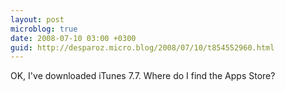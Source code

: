 ```yaml
---
layout: post
microblog: true
date: 2008-07-10 03:00 +0300
guid: http://desparoz.micro.blog/2008/07/10/t854552960.html
---
```

OK, I've downloaded iTunes 7.7.  Where do I find the Apps Store?
